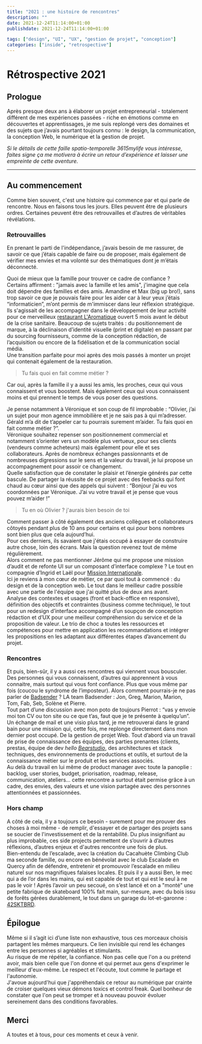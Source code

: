 ```yaml
---
title: "2021 : une histoire de rencontres"
description: ""
date: 2021-12-24T11:14:00+01:00
publishdate: 2021-12-24T11:14:00+01:00

tags: ["design", "UI", "UX", "gestion de projet", "conception"]
categories: ["inside", "retrospective"]
---
```


 # Rétrospective 2021
 ## Prologue

Après presque deux ans à élaborer un projet entrepreneurial - totalement différent de mes expériences passées - riche en émotions comme en découvertes et apprentissages, je me suis replongé vers des domaines et des sujets que j’avais pourtant toujours connu : le design, la communication, la conception Web, le numérique et la gestion de projet.

*Si le détails de cette faille spatio-temporelle 3615mylife vous intéresse, faites signe ça me motivera à écrire un retour d’expérience et laisser une empreinte de cette aventure.*

---

## Au commencement

Comme bien souvent, c'est une histoire qui commence par et qui parle de rencontre. Nous en faisons tous les jours. Elles peuvent être de plusieurs ordres. Certaines peuvent être des retrouvailles et d’autres de véritables révélations.

### Retrouvailles

En prenant le parti de l'indépendance, j’avais besoin de me rassurer, de savoir ce que j’étais capable de faire ou de proposer, mais également de vérifier mes envies et ma volonté sur des thématiques dont je m’étais déconnecté.

Quoi de mieux que la famille pour trouver ce cadre de confiance&nbsp;?  
Certains affirment&nbsp;: "jamais avec la famille et les amis", j'imagine que cela doit dépendre des familles et des amis. 
Amandine et Max (big up bro!), sans trop savoir ce que je pouvais faire pour les aider car à leur yeux j’étais “informaticien”, m’ont permis de m'immiscer dans leur réflexion stratégique. Ils s'agissait de les accompagner dans le développement de leur activité pour ce merveilleux [restaurant L'Aromatique](https://www.laromatique.fr/) ouvert 5 mois avant le début de la crise sanitaire. Beaucoup de sujets traités&nbsp;: du positionnement de marque, à la déclinaison d’identité visuelle (print et digitale) en passant par du sourcing fournisseurs, comme de la conception rédaction, de l’acquisition ou encore de la fidélisation et de la communication social média.  
Une transition parfaite pour moi après des mois passés à monter un projet qui contenait également de la restauration.

> Tu fais quoi en fait comme métier&nbsp;?

Car oui, après la famille il y a aussi les amis, les proches, ceux qui vous connaissent et vous boostent. Mais également ceux qui vous connaissent moins et qui prennent le temps de vous poser des questions.

Je pense notamment à Véronique et son coup de fil improbable&nbsp;: “Olivier, j’ai un sujet pour mon agence immobilière et je ne sais pas à qui m’adresser. Gérald m’a dit de t’appeler car tu pourrais surement m’aider. Tu fais quoi en fait comme métier&nbsp;?”.  
Véronique souhaitez repenser son positionnement commercial et notamment s’orienter vers un modèle plus vertueux, pour ses clients (vendeurs comme acheteurs) mais également pour elle et ses collaborateurs. Après de nombreux échanges passionnants et de nombreuses digressions sur le sens et la valeur du travail, je lui propose un accompagnement pour assoir ce changement.  
Quelle satisfaction que de constater le plaisir et l’énergie générés par cette bascule. De partager la réussite de ce projet avec des feebacks qui font chaud au cœur ainsi que des appels qui suivent&nbsp;: “Bonjour j’ai eu vos coordonnées par Véronique. J’ai vu votre travail et je pense que vous pouvez m’aider&nbsp;!”

> Tu en où Olivier&nbsp;? j'aurais bien besoin de toi

Comment passer à côté également des anciens collègues et collaborateurs côtoyés pendant plus de 10 ans pour certains et qui pour bons nombres sont bien plus que cela aujourd’hui.  
Pour ces derniers, ils savaient que j'étais occupé à essayer de construire autre chose, loin des écrans. Mais la question revenez tout de même régulièrement.  
Alors comment ne pas mentionner Jérôme qui me propose une mission d’audit et de refonte UI sur un composant d’interface complexe&nbsp;? Le tout en compagnie d’Ingrid et Laël pour [Mission Internationale](https://www.mission-internationale.com).  
Ici je reviens à mon cœur de métier, ce par quoi tout à commencé&nbsp;: du design et de la conception web. Le tout dans le meilleur cadre possible avec une partie de l'équipe que j'ai quitté plus de deux ans avant.  
Analyse des contextes et usages (front et back-office en responsive), définition des objectifs et contraintes (business comme technique), le tout pour un redesign d’interface accompagné d’un soupçon de conception rédaction et d’UX pour une meilleur compréhension du service et de la proposition de valeur. Le trio de choc a toutes les ressources et compétences pour mettre en application les recommandations et intégrer les propositions en les adaptant aux différentes étapes d’avancement du projet.

### Rencontres

Et puis, bien-sûr, il y a aussi ces rencontres qui viennent vous bousculer.  
Des personnes qui vous connaissent, d’autres qui apprennent à vous connaitre, mais surtout qui vous font confiance. Plus que vous même par fois (coucou le syndrome de l’imposteur). Alors comment pourrais-je ne pas parler de [Badsender](https://www.badsender.com/)&nbsp;? LA team Badsender&nbsp;: Jon, Greg, Marion, Marion, Tom, Fab, Seb, Solène et Pierre.  
Tout part d’une discussion avec mon poto de toujours Pierrot&nbsp;: “vas y envoie moi ton CV ou ton site ou ce que t’as, faut que je te présente à quelqu’un”. Un échange de mail et une visio plus tard, je me retrouverai dans le grand bain pour une mission qui, cette fois, me replonge directement dans mon dernier post occupé. De la gestion de projet Web. Tout d’abord via un travail de prise de connaissance des équipes, des parties prenantes (clients, prestas, équipe de dev *hello [Bearstudio](https://www.bearstudio.fr/)*, des architectures et stack techniques, des environnements de productions et outils, et surtout de la connaissance métier sur le produit et les services associés.  
Au delà du travail en lui même de product manager avec toute la panoplie&nbsp;: backlog, user stories, budget, priorisation, roadmap, release, communication, ateliers… cette rencontre a surtout était permise grâce à un cadre, des envies, des valeurs et une vision partagée avec des personnes attentionnées et passionnées.

### Hors champ

A côté de cela, il y a toujours ce besoin - surement pour me prouver des choses à moi même - de remplir, d'essayer et de partager des projets sans se soucier de l'investissement et de la rentabilité. Du plus insignifiant au plus improbable, ces side projects permettent de s’ouvrir à d’autres réflexions, d’autres enjeux et d'autres rencontre une fois de plus.  
Bien-entendu de l’escalade, avec la création du Cacahuète Climbing Club ma seconde famille, ou encore en bénévolat avec le club Escalade en Quercy afin de défendre, entretenir et promouvoir l’escalade en milieu naturel sur nos magnifiques falaises locales.
Et puis il y a aussi Ben, le mec qui a de l’or dans les mains, qui est capable de tout et qui est le seul à ne pas le voir&nbsp;! Après l’avoir un peu secoué, on s’est lancé et on a "monté" une petite fabrique de skateboard 100% fait main, sur-mesure, avec du bois issu de forêts gérées durablement, le tout dans un garage du lot-et-garonne&nbsp;: [42SKTBRD](https://www.facebook.com/42SKTBRD/).

## Épilogue

Même si il s’agit ici d’une liste non exhaustive, tous ces morceaux choisis partagent les mêmes marqueurs. Ce lien invisible qui rend les échanges entre les personnes si agréables et stimulants.  
Au risque de me répéter, la confiance. Non pas celle que l'on a ou prétend avoir, mais bien celle que l'on donne et qui permet aux gens d'exprimer le meilleur d'eux-même. Le respect et l'écoute, tout comme le partage et l'autonomie.  
J'avoue aujourd'hui que j'appréhendais ce retour au numérique par crainte de croiser quelques vieux démons toxics et control freak. Quel bonheur de constater que l'on peut se tromper et à nouveau pouvoir évoluer sereinement dans des conditions favorables.

## Merci

A toutes et à tous, pour ces moments et ceux à venir.